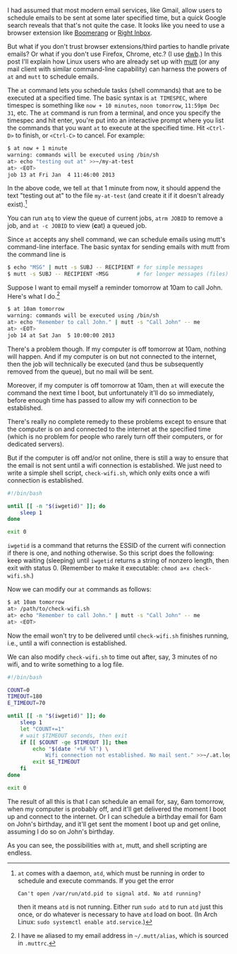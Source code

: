 <!-- begin metadata
title: Scheduling Emails with at and mutt
date: 2013-01-04 11:08
categories: 
- linux
- mutt
- command line
- scripts
- bash
- howto
end metadata -->

I had assumed that most modern email services, like Gmail, allow users to
schedule emails to be sent at some later specified time, but a quick Google
search reveals that that's not quite the case. It looks like you need to use a
browser extension like [Boomerang][bg] or [Right Inbox][ri].

[bg]: http://www.boomeranggmail.com/
[ri]: http://www.rightinbox.com/

But what if you don't trust browser extensions/third parties to handle private
emails?  Or what if you don't use Firefox, Chrome, etc.? (I use [dwb][].) In
this post I'll explain how Linux users who are already set up with [mutt][] (or
any mail client with similar command-line capability) can harness the powers of
`at` and `mutt` to schedule emails.

[dwb]:  http://portix.bitbucket.org/dwb/
[mutt]: http://www.mutt.org/

The `at` command lets you schedule tasks (shell commands) that are to be
executed at a specified time. The basic syntax is `at TIMESPEC`, where timespec
is something like `now + 10 minutes`, `noon tomorrow`, `11:59pm Dec 31`, etc.
The `at` command is run from a terminal, and once you specify the timespec and
hit enter, you're put into an interactive prompt where you list the commands
that you want `at` to execute at the specified time. Hit `<Ctrl-D>` to finish,
or `<Ctrl-C>` to cancel. For example:

```bash
$ at now + 1 minute
warning: commands will be executed using /bin/sh
at> echo "testing out at" >>~/my-at-test
at> <EOT>
job 13 at Fri Jan  4 11:46:00 2013
```

In the above code, we tell `at` that 1 minute from now, it should append the
text "testing out at" to the file `my-at-test` (and create it if it doesn't
already exist).[^atd]

[^atd]: `at` comes with a daemon, `atd`, which must be running in order to
        schedule and execute commands.  If you get the error

        Can't open /var/run/atd.pid to signal atd. No atd running?

    then it means `atd` is not running. Either run `sudo atd` to run `atd` just
    this once, or do whatever is necessary to have `atd` load on boot. (In Arch
    Linux: `sudo systemctl enable atd.service`.)

You can run `atq` to view the queue of current jobs, `atrm JOBID` to remove a
job, and `at -c JOBID` to view (**c**at) a queued job.

Since `at` accepts any shell command, we can schedule emails using mutt's
command-line interface. The basic syntax for sending emails with mutt from the
command line is

```bash
$ echo "MSG" | mutt -s SUBJ -- RECIPIENT # for simple messages
$ mutt -s SUBJ -- RECIPIENT <MSG         # for longer messages (files)
```

Suppose I want to email myself a reminder tomorrow at 10am to call John. Here's
what I do.[^alias]

[^alias]: I have `me` aliased to my email address in `~/.mutt/alias`, which is
          sourced in `.muttrc`.

```bash
$ at 10am tomorrow
warning: commands will be executed using /bin/sh
at> echo "Remember to call John." | mutt -s "Call John" -- me
at> <EOT>
job 14 at Sat Jan  5 10:00:00 2013
```

There's a problem though. If my computer is off tomorrow at 10am, nothing will
happen. And if my computer is on but not connected to the internet, then the
job will technically be executed (and thus be subsequently removed from the
queue), but no mail will be sent.

Moreover, if my computer is off tomorrow at 10am, then `at` will execute the
command the next time I boot, but unfortunately it'll do so immediately, before
enough time has passed to allow my wifi connection to be established.

There's really no complete remedy to these problems except to ensure that the
computer is on and connected to the internet at the specified time (which is no
problem for people who rarely turn off their computers, or for dedicated
servers).

But if the computer is off and/or not online, there is still a way to ensure
that the email is not sent until a wifi connection is established.  We just
need to write a simple shell script, `check-wifi.sh`, which only exits once a
wifi connection is established.

```bash
#!/bin/bash

until [[ -n "$(iwgetid)" ]]; do
    sleep 1
done

exit 0
```

`iwgetid` is a command that returns the ESSID of the current wifi connection if
there is one, and nothing otherwise. So this script does the following: keep
waiting (sleeping) until `iwgetid` returns a string of nonzero length, then
exit with status 0. (Remember to make it executable: `chmod a+x
check-wifi.sh`.)

Now we can modify our `at` commands as follows:

```bash
$ at 10am tomorrow
at> /path/to/check-wifi.sh
at> echo "Remember to call John." | mutt -s "Call John" -- me
at> <EOT>
```

Now the email won't try to be delivered until `check-wifi.sh` finishes running,
i.e., until a wifi connection is established.

We can also modify `check-wifi.sh` to time out after, say, 3 minutes of no
wifi, and to write something to a log file.

```bash
#!/bin/bash

COUNT=0
TIMEOUT=180
E_TIMEOUT=70

until [[ -n "$(iwgetid)" ]]; do
    sleep 1
    let "COUNT+=1"
    # wait $TIMEOUT seconds, then exit
    if [[ $COUNT -ge $TIMEOUT ]]; then
        echo "$(date '+%F %T') \
            Wifi connection not established. No mail sent." >>~/.at.log
        exit $E_TIMEOUT
    fi
done

exit 0
```

The result of all this is that I can schedule an email for, say, 6am tomorrow,
when my computer is probably off, and it'll get delivered the moment I boot up
and connect to the internet. Or I can schedule a birthday email for 6am on
John's birthday, and it'll get sent the moment I boot up and get online,
assuming I do so on John's birthday.

As you can see, the possibilities with `at`, mutt, and shell scripting are
endless.
